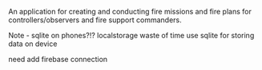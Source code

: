 An application for creating and conducting fire missions and fire plans for controllers/observers and fire support commanders.

Note - sqlite on phones?!? localstorage waste of time use sqlite for storing data on device

need add firebase connection